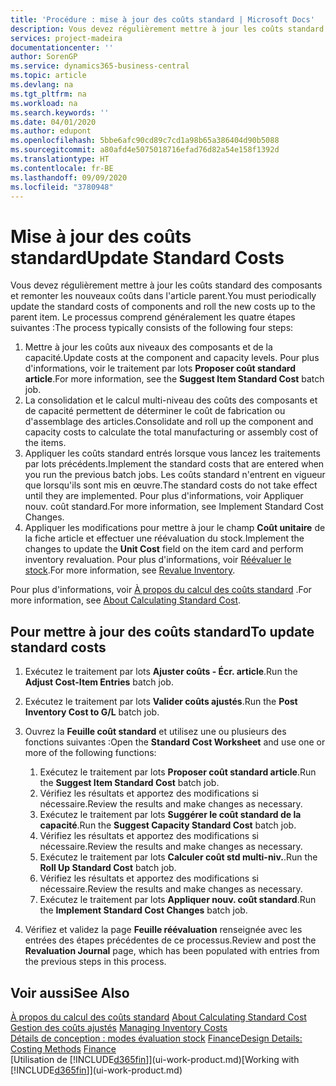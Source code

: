```yaml
---
title: 'Procédure : mise à jour des coûts standard | Microsoft Docs'
description: Vous devez régulièrement mettre à jour les coûts standard des composants et remonter les nouveaux coûts dans l'article parent.
services: project-madeira
documentationcenter: ''
author: SorenGP
ms.service: dynamics365-business-central
ms.topic: article
ms.devlang: na
ms.tgt_pltfrm: na
ms.workload: na
ms.search.keywords: ''
ms.date: 04/01/2020
ms.author: edupont
ms.openlocfilehash: 5bbe6afc90cd89c7cd1a98b65a386404d90b5088
ms.sourcegitcommit: a80afd4e5075018716efad76d82a54e158f1392d
ms.translationtype: HT
ms.contentlocale: fr-BE
ms.lasthandoff: 09/09/2020
ms.locfileid: "3780948"
---
```

# <a name="update-standard-costs"></a><span data-ttu-id="1d64f-103">Mise à jour des coûts standard</span><span class="sxs-lookup"><span data-stu-id="1d64f-103">Update Standard Costs</span></span>
<span data-ttu-id="1d64f-104">Vous devez régulièrement mettre à jour les coûts standard des composants et remonter les nouveaux coûts dans l'article parent.</span><span class="sxs-lookup"><span data-stu-id="1d64f-104">You must periodically update the standard costs of components and roll the new costs up to the parent item.</span></span> <span data-ttu-id="1d64f-105">Le processus comprend généralement les quatre étapes suivantes :</span><span class="sxs-lookup"><span data-stu-id="1d64f-105">The process typically consists of the following four steps:</span></span>  

1.  <span data-ttu-id="1d64f-106">Mettre à jour les coûts aux niveaux des composants et de la capacité.</span><span class="sxs-lookup"><span data-stu-id="1d64f-106">Update costs at the component and capacity levels.</span></span> <span data-ttu-id="1d64f-107">Pour plus d'informations, voir le traitement par lots **Proposer coût standard article**.</span><span class="sxs-lookup"><span data-stu-id="1d64f-107">For more information, see the **Suggest Item Standard Cost** batch job.</span></span>  
2.  <span data-ttu-id="1d64f-108">La consolidation et le calcul multi-niveau des coûts des composants et de capacité permettent de déterminer le coût de fabrication ou d'assemblage des articles.</span><span class="sxs-lookup"><span data-stu-id="1d64f-108">Consolidate and roll up the component and capacity costs to calculate the total manufacturing or assembly cost of the items.</span></span>  
3.  <span data-ttu-id="1d64f-109">Appliquer les coûts standard entrés lorsque vous lancez les traitements par lots précédents.</span><span class="sxs-lookup"><span data-stu-id="1d64f-109">Implement the standard costs that are entered when you run the previous batch jobs.</span></span> <span data-ttu-id="1d64f-110">Les coûts standard n'entrent en vigueur que lorsqu'ils sont mis en œuvre.</span><span class="sxs-lookup"><span data-stu-id="1d64f-110">The standard costs do not take effect until they are implemented.</span></span> <span data-ttu-id="1d64f-111">Pour plus d'informations, voir Appliquer nouv. coût standard.</span><span class="sxs-lookup"><span data-stu-id="1d64f-111">For more information, see Implement Standard Cost Changes.</span></span>  
4.  <span data-ttu-id="1d64f-112">Appliquer les modifications pour mettre à jour le champ **Coût unitaire** de la fiche article et effectuer une réévaluation du stock.</span><span class="sxs-lookup"><span data-stu-id="1d64f-112">Implement the changes to update the **Unit Cost** field on the item card and perform inventory revaluation.</span></span> <span data-ttu-id="1d64f-113">Pour plus d'informations, voir [Réévaluer le stock](inventory-how-revalue-inventory.md).</span><span class="sxs-lookup"><span data-stu-id="1d64f-113">For more information, see [Revalue Inventory](inventory-how-revalue-inventory.md).</span></span>  

<span data-ttu-id="1d64f-114">Pour plus d'informations, voir [À propos du calcul des coûts standard](finance-about-calculating-standard-cost.md) .</span><span class="sxs-lookup"><span data-stu-id="1d64f-114">For more information, see [About Calculating Standard Cost](finance-about-calculating-standard-cost.md).</span></span>  
## <a name="to-update-standard-costs"></a><span data-ttu-id="1d64f-115">Pour mettre à jour des coûts standard</span><span class="sxs-lookup"><span data-stu-id="1d64f-115">To update standard costs</span></span>  
1.  <span data-ttu-id="1d64f-116">Exécutez le traitement par lots **Ajuster coûts - Écr. article**.</span><span class="sxs-lookup"><span data-stu-id="1d64f-116">Run the **Adjust Cost-Item Entries** batch job.</span></span>  
2.  <span data-ttu-id="1d64f-117">Exécutez le traitement par lots **Valider coûts ajustés**.</span><span class="sxs-lookup"><span data-stu-id="1d64f-117">Run the **Post Inventory Cost to G/L** batch job.</span></span>  
3.  <span data-ttu-id="1d64f-118">Ouvrez la **Feuille coût standard** et utilisez une ou plusieurs des fonctions suivantes :</span><span class="sxs-lookup"><span data-stu-id="1d64f-118">Open the **Standard Cost Worksheet** and use one or more of the following functions:</span></span>  

    1.  <span data-ttu-id="1d64f-119">Exécutez le traitement par lots **Proposer coût standard article**.</span><span class="sxs-lookup"><span data-stu-id="1d64f-119">Run the **Suggest Item Standard Cost** batch job.</span></span>  
    2.  <span data-ttu-id="1d64f-120">Vérifiez les résultats et apportez des modifications si nécessaire.</span><span class="sxs-lookup"><span data-stu-id="1d64f-120">Review the results and make changes as necessary.</span></span>  
    3.  <span data-ttu-id="1d64f-121">Exécutez le traitement par lots **Suggérer le coût standard de la capacité**.</span><span class="sxs-lookup"><span data-stu-id="1d64f-121">Run the **Suggest Capacity Standard Cost** batch job.</span></span>  
    4.  <span data-ttu-id="1d64f-122">Vérifiez les résultats et apportez des modifications si nécessaire.</span><span class="sxs-lookup"><span data-stu-id="1d64f-122">Review the results and make changes as necessary.</span></span>
    5. <span data-ttu-id="1d64f-123">Exécutez le traitement par lots **Calculer coût std multi-niv.**.</span><span class="sxs-lookup"><span data-stu-id="1d64f-123">Run the **Roll Up Standard Cost** batch job.</span></span>
    6.  <span data-ttu-id="1d64f-124">Vérifiez les résultats et apportez des modifications si nécessaire.</span><span class="sxs-lookup"><span data-stu-id="1d64f-124">Review the results and make changes as necessary.</span></span>
    7.  <span data-ttu-id="1d64f-125">Exécutez le traitement par lots **Appliquer nouv. coût standard**.</span><span class="sxs-lookup"><span data-stu-id="1d64f-125">Run the **Implement Standard Cost Changes** batch job.</span></span>  
4.  <span data-ttu-id="1d64f-126">Vérifiez et validez la page **Feuille réévaluation** renseignée avec les entrées des étapes précédentes de ce processus.</span><span class="sxs-lookup"><span data-stu-id="1d64f-126">Review and post the **Revaluation Journal** page, which has been populated with entries from the previous steps in this process.</span></span>  

## <a name="see-also"></a><span data-ttu-id="1d64f-127">Voir aussi</span><span class="sxs-lookup"><span data-stu-id="1d64f-127">See Also</span></span>  
 <span data-ttu-id="1d64f-128">[À propos du calcul des coûts standard](finance-about-calculating-standard-cost.md) </span><span class="sxs-lookup"><span data-stu-id="1d64f-128">[About Calculating Standard Cost](finance-about-calculating-standard-cost.md) </span></span>  
 <span data-ttu-id="1d64f-129">[Gestion des coûts ajustés](finance-manage-inventory-costs.md) </span><span class="sxs-lookup"><span data-stu-id="1d64f-129">[Managing Inventory Costs](finance-manage-inventory-costs.md) </span></span>  
 <span data-ttu-id="1d64f-130">[Détails de conception : modes évaluation stock](design-details-costing-methods.md) [Finance](finance.md)</span><span class="sxs-lookup"><span data-stu-id="1d64f-130">[Design Details: Costing Methods](design-details-costing-methods.md) [Finance](finance.md)</span></span>  
 <span data-ttu-id="1d64f-131">[Utilisation de [!INCLUDE[d365fin](includes/d365fin_md.md)]](ui-work-product.md)</span><span class="sxs-lookup"><span data-stu-id="1d64f-131">[Working with [!INCLUDE[d365fin](includes/d365fin_md.md)]](ui-work-product.md)</span></span>  
